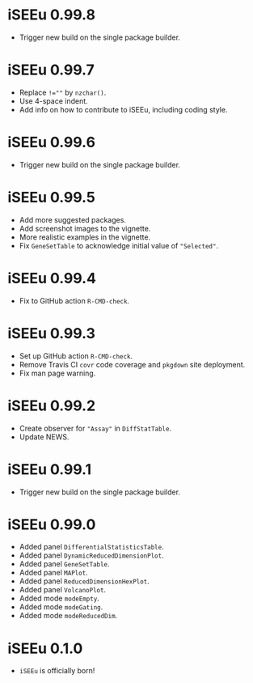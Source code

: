 # iSEEu 0.99.8

* Trigger new build on the single package builder.

# iSEEu 0.99.7

* Replace `!=""` by `nzchar()`.
* Use 4-space indent.
* Add info on how to contribute to iSEEu, including coding style.

# iSEEu 0.99.6

* Trigger new build on the single package builder.

# iSEEu 0.99.5

* Add more suggested packages.
* Add screenshot images to the vignette.
* More realistic examples in the vignette.
* Fix `GeneSetTable` to acknowledge initial value of `"Selected"`.

# iSEEu 0.99.4

* Fix to GitHub action `R-CMD-check`.

# iSEEu 0.99.3

* Set up GitHub action `R-CMD-check`.
* Remove Travis CI `covr` code coverage and `pkgdown` site deployment.
* Fix man page warning.

# iSEEu 0.99.2

* Create observer for `"Assay"` in `DiffStatTable`.
* Update NEWS.

# iSEEu 0.99.1

* Trigger new build on the single package builder.

# iSEEu 0.99.0

* Added panel `DifferentialStatisticsTable`.
* Added panel `DynamicReducedDimensionPlot`.
* Added panel `GeneSetTable`.
* Added panel `MAPlot`.
* Added panel `ReducedDimensionHexPlot`.
* Added panel `VolcanoPlot`.
* Added mode `modeEmpty`.
* Added mode `modeGating`.
* Added mode `modeReducedDim`.

# iSEEu 0.1.0

* `iSEEu` is officially born!
